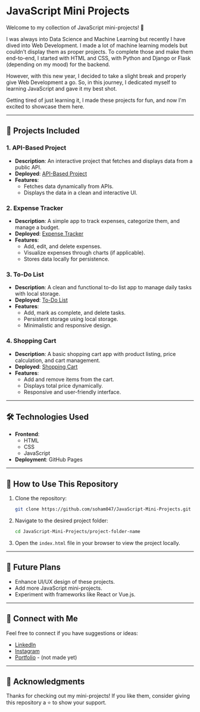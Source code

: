 # JavaScript Mini Projects

Welcome to my collection of JavaScript mini-projects! 🚀

I was always into Data Science and Machine Learning but recently I have dived into Web Development. I made a lot of machine learning models but couldn't display them as proper projects. To complete those and make them end-to-end, I started with HTML and CSS, with Python and Django or Flask (depending on my mood) for the backend.

However, with this new year, I decided to take a slight break and properly give Web Development a go. So, in this journey, I dedicated myself to learning JavaScript and gave it my best shot. 

Getting tired of just learning it, I made these projects for fun, and now I'm excited to showcase them here.

---

## 🌟 Projects Included

### 1. **API-Based Project**
- **Description**: An interactive project that fetches and displays data from a public API.
- **Deployed**: [API-Based Project](https://soham047.github.io/JavaScript-Mini-Projects/API-based/)
- **Features**:
  - Fetches data dynamically from APIs.
  - Displays the data in a clean and interactive UI.

### 2. **Expense Tracker**
- **Description**: A simple app to track expenses, categorize them, and manage a budget.
- **Deployed**: [Expense Tracker](https://soham047.github.io/JavaScript-Mini-Projects/Expense-Tracker/)
- **Features**:
  - Add, edit, and delete expenses.
  - Visualize expenses through charts (if applicable).
  - Stores data locally for persistence.

### 3. **To-Do List**
- **Description**: A clean and functional to-do list app to manage daily tasks with local storage.
- **Deployed**: [To-Do List](https://soham047.github.io/JavaScript-Mini-Projects/To-do-list/)
- **Features**:
  - Add, mark as complete, and delete tasks.
  - Persistent storage using local storage.
  - Minimalistic and responsive design.

### 4. **Shopping Cart**
- **Description**: A basic shopping cart app with product listing, price calculation, and cart management.
- **Deployed**: [Shopping Cart](https://soham047.github.io/JavaScript-Mini-Projects/Shopping-Cart/)
- **Features**:
  - Add and remove items from the cart.
  - Displays total price dynamically.
  - Responsive and user-friendly interface.

---

## 🛠️ Technologies Used

- **Frontend**:
   - HTML
   - CSS
   - JavaScript
- **Deployment**: GitHub Pages

---

## 🚀 How to Use This Repository

1. Clone the repository:
   ```bash
   git clone https://github.com/soham047/JavaScript-Mini-Projects.git
   ```
2. Navigate to the desired project folder:
   ```bash
   cd JavaScript-Mini-Projects/project-folder-name
   ```
3. Open the `index.html` file in your browser to view the project locally.

---

## 🎯 Future Plans

- Enhance UI/UX design of these projects.
- Add more JavaScript mini-projects.
- Experiment with frameworks like React or Vue.js.

---

## 🤝 Connect with Me

Feel free to connect if you have suggestions or ideas:

- [LinkedIn](https://www.linkedin.com/in/soham047)
- [Instagram](https://instagram.com/s0hahahaham)
- [Portfolio](https://your-portfolio-link) - (not made yet)

---

## 📜 Acknowledgments

Thanks for checking out my mini-projects! If you like them, consider giving this repository a ⭐ to show your support.

